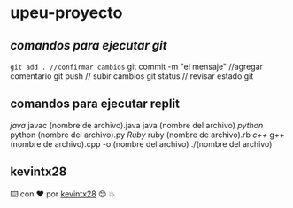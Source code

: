 # upeu-proyecto
## *comandos para ejecutar git*
```git add . //confirmar cambios```
git commit -m "el mensaje" //agregar comentario
git push // subir cambios
git status // revisar estado git
## comandos para ejecutar replit
*java* 
javac (nombre de archivo).java
java (nombre del archivo)
*python*
python (nombre del archivo).py
*Ruby*
ruby (nombre de archivo).rb
*c++*
g++ (nombre de archivo).cpp -o (nombre del archivo)
./(nombre del archivo)
## kevintx28
⌨️ con ❤️ por [kevintx28](https://github.com/Kevintx28) 😊 :boom:


